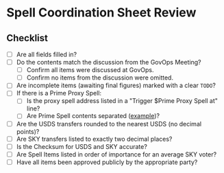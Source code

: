 # Spell Coordination Sheet Review

## Checklist

- [ ] Are all fields filled in?
- [ ] Do the contents match the discussion from the GovOps Meeting?
    - [ ] Confirm all items were discussed at GovOps.
    - [ ] Confirm no items from the discussion were omitted.
- [ ] Are incomplete items (awaiting final figures) marked with a clear `TODO`?
- [ ] If there is a Prime Proxy Spell:
    - [ ] Is the proxy spell address listed in a "Trigger $Prime Proxy Spell at" line?
    - [ ] Are Prime Spell contents separated ([example](https://docs.google.com/spreadsheets/d/1w_z5WpqxzwreCcaveB2Ye1PP5B8QAHDglzyxKHG3CHw/edit#gid=684547605&range=J26))?
- [ ] Are the USDS transfers rounded to the nearest USDS (no decimal points)?
- [ ] Are SKY transfers listed to exactly two decimal places?
- [ ] Is the Checksum for USDS and SKY accurate?
- [ ] Are Spell Items listed in order of importance for an average SKY voter?
- [ ] Have all items been approved publicly by the appropriate party?
